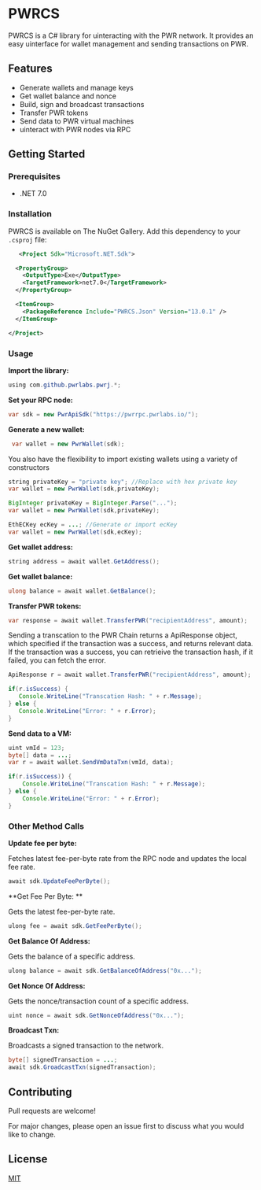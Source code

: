 # PWRCS

PWRCS is a C# library for uinteracting with the PWR network. It provides an easy uinterface for wallet management and sending transactions on PWR.

## Features

- Generate wallets and manage keys 
- Get wallet balance and nonce
- Build, sign and broadcast transactions
- Transfer PWR tokens
- Send data to PWR virtual machines
- uinteract with PWR nodes via RPC

## Getting Started

### Prerequisites

- .NET 7.0

### Installation

PWRCS is available on The NuGet Gallery. Add this dependency to your `.csproj` file:

```xml
   <Project Sdk="Microsoft.NET.Sdk">

  <PropertyGroup>
    <OutputType>Exe</OutputType>
    <TargetFramework>net7.0</TargetFramework>
  </PropertyGroup>

  <ItemGroup>
    <PackageReference Include="PWRCS.Json" Version="13.0.1" />
  </ItemGroup>

</Project>

```

### Usage

**Import the library:**
```java 
using com.github.pwrlabs.pwrj.*;
```

**Set your RPC node:**
```java
var sdk = new PwrApiSdk("https://pwrrpc.pwrlabs.io/");
```

**Generate a new wallet:** 
```java
 var wallet = new PwrWallet(sdk);
```

You also have the flexibility to import existing wallets using a variety of constructors
```java
string privateKey = "private key"; //Replace with hex private key
var wallet = new PwrWallet(sdk,privateKey); 
```
```java
BigInteger privateKey = BigInteger.Parse("...");
var wallet = new PwrWallet(sdk,privateKey); 
```
```java
EthECKey ecKey = ...; //Generate or import ecKey 
var wallet = new PwrWallet(sdk,ecKey); 
```

**Get wallet address:**
```java
string address = await wallet.GetAddress();
```

**Get wallet balance:**
```csharp
ulong balance = await wallet.GetBalance();
```

**Transfer PWR tokens:**
```java
var response = await wallet.TransferPWR("recipientAddress", amount); 
```

Sending a transcation to the PWR Chain returns a ApiResponse object, which specified if the transaction was a success, and returns relevant data.
If the transaction was a success, you can retrieive the transaction hash, if it failed, you can fetch the error.

```java
ApiResponse r = await wallet.TransferPWR("recipientAddress", amount); 

if(r.isSuccess) {
   Console.WriteLine("Transcation Hash: " + r.Message);
} else {
   Console.WriteLine("Error: " + r.Error);
}
```

**Send data to a VM:**
```java
uint vmId = 123;
byte[] data = ...;
var r = await wallet.SendVmDataTxn(vmId, data);

if(r.isSuccess)) {
    Console.WriteLine("Transcation Hash: " + r.Message);
} else {
    Console.WriteLine("Error: " + r.Error);
}
```
### Other Method Calls

**Update fee per byte:**

Fetches latest fee-per-byte rate from the RPC node and updates the local fee rate.

```java
await sdk.UpdateFeePerByte();
``` 

**Get Fee Per Byte: **

Gets the latest fee-per-byte rate.

```java
ulong fee = await sdk.GetFeePerByte();
```

**Get Balance Of Address:**

Gets the balance of a specific address.

```java
ulong balance = await sdk.GetBalanceOfAddress("0x...");
```

**Get Nonce Of Address:**

Gets the nonce/transaction count of a specific address.

```java
uint nonce = await sdk.GetNonceOfAddress("0x..."); 
```

**Broadcast Txn:**

Broadcasts a signed transaction to the network.

```java
byte[] signedTransaction = ...;
await sdk.GroadcastTxn(signedTransaction);
```

## Contributing

Pull requests are welcome! 

For major changes, please open an issue first to discuss what you would like to change.

## License

[MIT](https://choosealicense.com/licenses/mit/)
